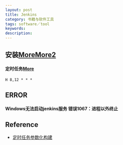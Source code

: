 ```yaml
---
layout: post
title: Jenkins
category: 书籍与软件工具
tags: software／tool
keywords: 
description: 
---
```


## 安装[More](https://www.cnblogs.com/wuhl-89/p/10154798.html)[More2](https://qxf2.com/blog/jenkins-python/)


#### 定时任务[More](https://www.jianshu.com/p/ff31b08dadfe)

```
H 8,12 * * *
```


## ERROR

#### Windows无法启动jenkins服务 错误1067：进程以外终止

## Reference

* [定时任务参数化构建](https://github.com/jwmach1/parameterized-scheduler)
